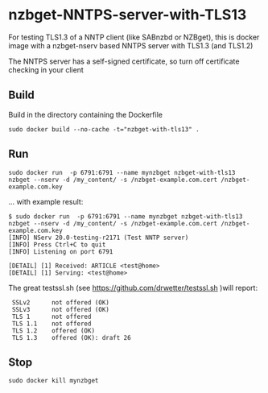 # nzbget-NNTPS-server-with-TLS13

For testing TLS1.3 of a NNTP client (like SABnzbd or NZBget), this is docker image with a nzbget-nserv based NNTPS server with TLS1.3 (and TLS1.2)

The NNTPS server has a self-signed certificate, so turn off certificate checking in your client

## Build

Build in the directory containing the Dockerfile

```
sudo docker build --no-cache -t="nzbget-with-tls13" .
```

## Run
```
sudo docker run  -p 6791:6791 --name mynzbget nzbget-with-tls13    nzbget --nserv -d /my_content/ -s /nzbget-example.com.cert /nzbget-example.com.key
```
... with example result:

```
$ sudo docker run  -p 6791:6791 --name mynzbget nzbget-with-tls13    nzbget --nserv -d /my_content/ -s /nzbget-example.com.cert /nzbget-example.com.key
[INFO] NServ 20.0-testing-r2171 (Test NNTP server)
[INFO] Press Ctrl+C to quit
[INFO] Listening on port 6791

[DETAIL] [1] Received: ARTICLE <test@home>
[DETAIL] [1] Serving: <test@home>

```
The great testssl.sh (see https://github.com/drwetter/testssl.sh )will report:
```
 SSLv2      not offered (OK)
 SSLv3      not offered (OK)
 TLS 1      not offered
 TLS 1.1    not offered
 TLS 1.2    offered (OK)
 TLS 1.3    offered (OK): draft 26
```


## Stop
```
sudo docker kill mynzbget
```

